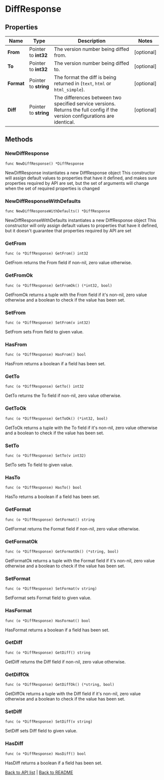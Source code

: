 # DiffResponse

## Properties

Name | Type | Description | Notes
------------ | ------------- | ------------- | -------------
**From** | Pointer to **int32** | The version number being diffed from. | [optional] 
**To** | Pointer to **int32** | The version number being diffed to. | [optional] 
**Format** | Pointer to **string** | The format the diff is being returned in (`text`, `html` or `html_simple`). | [optional] 
**Diff** | Pointer to **string** | The differences between two specified service versions. Returns the full config if the version configurations are identical. | [optional] 

## Methods

### NewDiffResponse

`func NewDiffResponse() *DiffResponse`

NewDiffResponse instantiates a new DiffResponse object
This constructor will assign default values to properties that have it defined,
and makes sure properties required by API are set, but the set of arguments
will change when the set of required properties is changed

### NewDiffResponseWithDefaults

`func NewDiffResponseWithDefaults() *DiffResponse`

NewDiffResponseWithDefaults instantiates a new DiffResponse object
This constructor will only assign default values to properties that have it defined,
but it doesn't guarantee that properties required by API are set

### GetFrom

`func (o *DiffResponse) GetFrom() int32`

GetFrom returns the From field if non-nil, zero value otherwise.

### GetFromOk

`func (o *DiffResponse) GetFromOk() (*int32, bool)`

GetFromOk returns a tuple with the From field if it's non-nil, zero value otherwise
and a boolean to check if the value has been set.

### SetFrom

`func (o *DiffResponse) SetFrom(v int32)`

SetFrom sets From field to given value.

### HasFrom

`func (o *DiffResponse) HasFrom() bool`

HasFrom returns a boolean if a field has been set.

### GetTo

`func (o *DiffResponse) GetTo() int32`

GetTo returns the To field if non-nil, zero value otherwise.

### GetToOk

`func (o *DiffResponse) GetToOk() (*int32, bool)`

GetToOk returns a tuple with the To field if it's non-nil, zero value otherwise
and a boolean to check if the value has been set.

### SetTo

`func (o *DiffResponse) SetTo(v int32)`

SetTo sets To field to given value.

### HasTo

`func (o *DiffResponse) HasTo() bool`

HasTo returns a boolean if a field has been set.

### GetFormat

`func (o *DiffResponse) GetFormat() string`

GetFormat returns the Format field if non-nil, zero value otherwise.

### GetFormatOk

`func (o *DiffResponse) GetFormatOk() (*string, bool)`

GetFormatOk returns a tuple with the Format field if it's non-nil, zero value otherwise
and a boolean to check if the value has been set.

### SetFormat

`func (o *DiffResponse) SetFormat(v string)`

SetFormat sets Format field to given value.

### HasFormat

`func (o *DiffResponse) HasFormat() bool`

HasFormat returns a boolean if a field has been set.

### GetDiff

`func (o *DiffResponse) GetDiff() string`

GetDiff returns the Diff field if non-nil, zero value otherwise.

### GetDiffOk

`func (o *DiffResponse) GetDiffOk() (*string, bool)`

GetDiffOk returns a tuple with the Diff field if it's non-nil, zero value otherwise
and a boolean to check if the value has been set.

### SetDiff

`func (o *DiffResponse) SetDiff(v string)`

SetDiff sets Diff field to given value.

### HasDiff

`func (o *DiffResponse) HasDiff() bool`

HasDiff returns a boolean if a field has been set.


[Back to API list](../README.md#documentation-for-api-endpoints) | [Back to README](../README.md)
